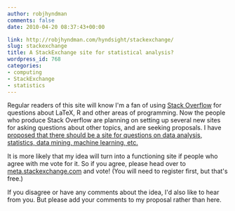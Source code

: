```yaml
---
author: robjhyndman
comments: false
date: 2010-04-20 08:37:43+00:00

link: http://robjhyndman.com/hyndsight/stackexchange/
slug: stackexchange
title: A StackExchange site for statistical analysis?
wordpress_id: 768
categories:
- computing
- StackExchange
- statistics
---
```


Regular readers of this site will know I'm a fan of using [Stack Overflow](http://stackoverflow.com) for questions about LaTeX, R and other areas of programming. Now the people who produce Stack Overflow are planning on setting up several new sites for asking questions about other topics, and are seeking proposals. I have [proposed that there should be a site for questions on data analysis, statistics, data mining, machine learning, etc. ](http://meta.stackexchange.com/questions/5547)

It is more likely that my idea will turn into a functioning site if people who agree with me vote for it. So if you agree, please head over to [meta.stackexchange.com](http://meta.stackexchange.com/questions/5547) and vote! (You will need to register first, but that's free.)

If you disagree or have any comments about the idea, I'd also like to hear from you. But please add your comments to my proposal rather than here.
